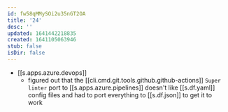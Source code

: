 ```yaml
---
id: fw58qMMySOi2u35nGT2OA
title: '24'
desc: ''
updated: 1641442218835
created: 1641105063946
stub: false
isDir: false
---
```


- [[s.apps.azure.devops]]
  - figured out that the [[cli.cmd.git.tools.github.github-actions]] `Super linter` port to [[s.apps.azure.pipelines]] doesn't like [[s.df.yaml]] config files and had to port everything to [[s.df.json]] to get it to work

